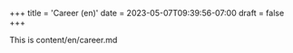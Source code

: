 +++
title = 'Career (en)'
date = 2023-05-07T09:39:56-07:00
draft = false
+++

This is content/en/career.md
